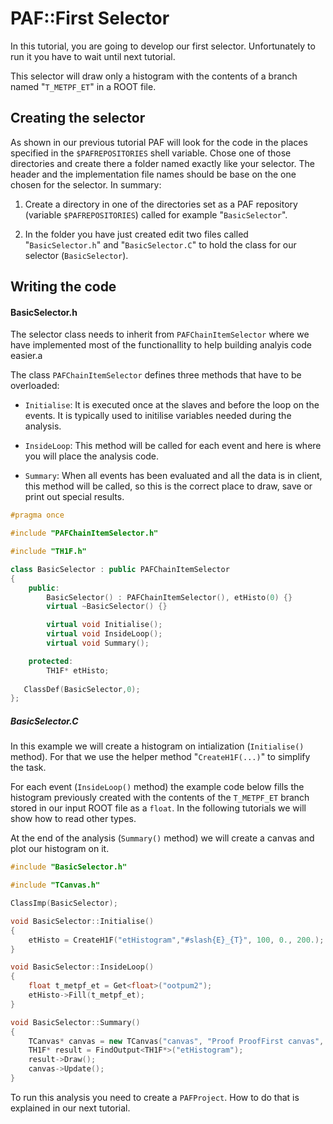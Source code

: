 # PAF::First Selector

In this tutorial, you are going to develop our first selector. Unfortunately to run it you have to wait until next tutorial.

This selector will draw only a histogram with the contents of a branch named "```T_METPF_ET```" in a ROOT file.

## Creating the selector
As shown in our previous tutorial PAF will look for the code in the places specified in the ```$PAFREPOSITORIES``` shell variable. Chose one of those directories and create there a folder named exactly like your selector. The header and the implementation file names should be base on the one chosen for the selector. In summary:

1. Create a directory in one of the directories set as a PAF repository (variable ```$PAFREPOSITORIES```) called for example "```BasicSelector```".

2. In the folder you have just created edit two files called "```BasicSelector.h```" and "```BasicSelector.C```" to hold the class for our selector (```BasicSelector```).

## Writing the code
#### BasicSelector.h
The selector class needs to inherit from ```PAFChainItemSelector``` where we have implemented most of the functionallity to help building analyis code easier.a

The class ```PAFChainItemSelector``` defines three methods that have to be overloaded:

* ```Initialise```: It is executed once at the slaves and before the loop on the events. It is typically used to initilise variables needed during the analysis.

* ```InsideLoop```: This method will be called for each event and here is where you will place the analysis code.

* ```Summary```: When all events has been evaluated and all the data is in client, this method will be called, so this is the correct place to draw, save or print out special results.

```cpp
#pragma once

#include "PAFChainItemSelector.h"

#include "TH1F.h"

class BasicSelector : public PAFChainItemSelector 
{
	public:
		BasicSelector() : PAFChainItemSelector(), etHisto(0) {}
		virtual ~BasicSelector() {}

		virtual void Initialise();
		virtual void InsideLoop();
		virtual void Summary();

	protected:
		TH1F* etHisto;
		
   ClassDef(BasicSelector,0);
};
```



##### BasicSelector.C

In this example we will create a histogram on intialization (```Initialise()``` method). For that we use the helper method "```CreateH1F(...)```" to simplify the task.

For each event (```InsideLoop()``` method) the example code below fills the histogram previously created with the contents of the ```T_METPF_ET``` branch stored in our input ROOT file as a ```float```. In the following tutorials we will show how to read other types.

At the end of the analysis (```Summary()``` method) we will create a canvas and plot our histogram on it.

```cpp
#include "BasicSelector.h"

#include "TCanvas.h"

ClassImp(BasicSelector);

void BasicSelector::Initialise() 
{
	etHisto = CreateH1F("etHistogram","#slash{E}_{T}", 100, 0., 200.);
}

void BasicSelector::InsideLoop() 
{
	float t_metpf_et = Get<float>("ootpum2");
	etHisto->Fill(t_metpf_et);
}

void BasicSelector::Summary()
{
	TCanvas* canvas = new TCanvas("canvas", "Proof ProofFirst canvas", 200, 10, 400, 400);
	TH1F* result = FindOutput<TH1F*>("etHistogram");
	result->Draw();
	canvas->Update();
}
```

To run this analysis you need to create a ```PAFProject```. How to do that is explained in our next tutorial.
